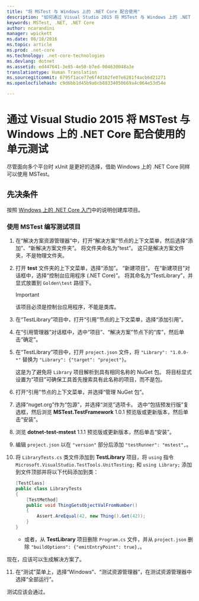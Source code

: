 ```yaml
---
title: "将 MSTest 与 Windows 上的 .NET Core 配合使用"
description: "如何通过 Visual Studio 2015 将 MSTest 与 Windows 上的 .NET Core 配合使用"
keywords: MSTest, .NET, .NET Core
author: ncarandini
manager: wpickett
ms.date: 08/18/2016
ms.topic: article
ms.prod: .net-core
ms.technology: .net-core-technologies
ms.devlang: dotnet
ms.assetid: ed447641-3e85-4e50-b7ed-004630048a3e
translationtype: Human Translation
ms.sourcegitcommit: 6795f1ace77e6f4d1b2fe07e6281f4acb6d21271
ms.openlocfilehash: c9d6bb1d45b9a6cb88334050669a4c064e53d54e

---
```


# <a name="unit-testing-with-mstest-and-net-core-on-windows-using-visual-studio-2015"></a>通过 Visual Studio 2015 将 MSTest 与 Windows 上的 .NET Core 配合使用的单元测试

尽管面向多个平台时 xUnit 是更好的选择，借助 Windows 上的 .NET Core 同样可以使用 MSTest。

## <a name="prerequisites"></a>先决条件

按照 [Windows 上的 .NET Core 入门](../tutorials/using-on-windows.md)中的说明创建库项目。

### <a name="writing-the-test-project-using-mstest"></a>使用 MSTest 编写测试项目

1. 在“解决方案资源管理器”中，打开“解决方案”节点的上下文菜单，然后选择“添加”、“新解决方案文件夹”。 将文件夹命名为“test”。 
   这只是解决方案文件夹，不是物理文件夹。

2. 打开 **test** 文件夹的上下文菜单，选择“添加”。 “新建项目”。 在“新建项目”对话框中，选择“控制台应用程序 (.NET Core)”。 将其命名为“TestLibrary”，并显式放置到 `Golden\test` 路径下。 

   > [!IMPORTANT]
   > 该项目必须是控制台应用程序，不能是类库。

3. 在“TestLibrary”项目中，打开“引用”节点的上下文菜单，选择“添加引用”。 

4. 在“引用管理器”对话框中，选中“项目”、“解决方案”节点下的“库”，然后单击“确定”。 

5. 在“TestLibrary”项目中，打开 `project.json` 文件，将 `"Library": "1.0.0-*"` 替换为 `"Library": {"target": "project"}`。 

   这是为了避免将 `Library` 项目解析到具有相同名称的 NuGet 包。 将目标显式设置为“项目”可确保工具首先搜索具有此名称的项目，而不是包。 

6. 打开“引用”节点的上下文菜单，并选择“管理 NuGet 包”。

7. 选择“nuget.org”作为“包源”，并选择“浏览”选项卡。 选中“包括预发行版”复选框，然后浏览 **MSTest.TestFramework** 1.0.1 预览版或更新版本，然后单击“安装”。 

8. 浏览 **dotnet-test-mstest** 1.1.1 预览版或更新版本，然后单击“安装”。

9. 编辑 `project.json` 以在 `"version"` 部分后添加 `"testRunner": "mstest",`。

10. 将 `LibraryTests.cs` 类文件添加到 **TestLibrary** 项目，将 `using` 指令 `Microsoft.VisualStudio.TestTools.UnitTesting;` 和 `using Library;` 添加到文件顶部并将以下代码添加到类：
    ```csharp
    [TestClass]
    public class LibraryTests
    {
        [TestMethod]
        public void ThingGetsObjectValFromNumber()
        {
            Assert.AreEqual(42, new Thing().Get(42));
        }
    }
    ```
    * 或者，从 **TestLibrary** 项目删除 `Program.cs` 文件，并从 `project.json` 删除 `"buildOptions": {"emitEntryPoint": true},`。

   现在，应该可以生成解决方案了。 
   
11. 在“测试”菜单上，选择“Windows”、“测试资源管理器”，在测试资源管理器中选择“全部运行”。
   
   测试应该会通过。



<!--HONumber=Nov16_HO1-->



